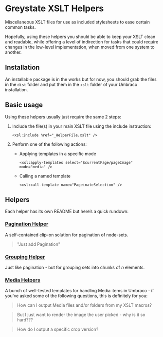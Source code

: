 # Greystate XSLT Helpers

Miscellaneous XSLT files for use as included stylesheets to ease certain common tasks.

Hopefully, using these helpers you should be able to keep your XSLT clean and
readable, while offering a level of indirection for tasks that could require changes in
the low-level implementation, when moved from one system to another.

## Installation

An installable package is in the works but for now, you should grab the files in the `dist` folder and put them in the `xslt` folder
of your Umbraco installation.


## Basic usage

Using these helpers usually just require the same 2 steps:

1.	Include the file(s) in your main XSLT file using the include instruction:

	`<xsl:include href="_HelperFile.xslt" />`

2.	Perform one of the following actions:
	* Applying templates in a specific mode
	
		`<xsl:apply-templates select="$currentPage/pageImage" mode="media" />`
	
	* Calling a named template
	
		`<xsl:call-template name="PageinateSelection" />`
	
## Helpers

Each helper has its own README but here&#8217;s a quick rundown: 

### [Pagination Helper][PAGINATION]

A self-contained clip-on solution for pagination of node-sets.

> "Just add Pagination"

### [Grouping Helper][GROUPING]

Just like pagination - but for grouping sets into chunks of *n* elements.

### [Media Helpers][MEDIA]

A bunch of well-tested templates for handling Media items in Umbraco - if you've asked some of the following questions, this is definitely for you:

> How can I output Media files and/or folders from my XSLT macros?

> But I just want to render the image the user picked - why is it so hard???

> How do I output a specific crop version?


[PAGINATION]: https://github.com/greystate/Greystate-XSLT-Helpers/tree/master/paginationhelper
[GROUPING]: https://github.com/greystate/Greystate-XSLT-Helpers/tree/master/groupinghelper
[MEDIA]: https://github.com/greystate/Greystate-XSLT-Helpers/tree/master/mediahelpers